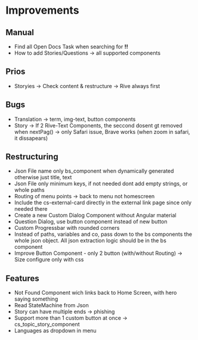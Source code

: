 # Improvements

## Manual

- Find all Open Docs Task when searching for **!!**
- How to add Stories/Questions -> all supported components

## Prios

- Storyies -> Check content & restructure -> Rive always first

## Bugs

- Translation -> term, img-text, button components
- Story -> If 2 Rive-Text Components, the seccond dosent gt removed when nextPag() -> only Safari issue, Brave works (when zoom in safari, it dissapears)

## Restructuring

- Json File name only bs_component when dynamically generated otherwise just title, text
- Json File only minimum keys, if not needed dont add empty strings, or whole paths
- Routing of menu points -> back to menu not homescreen
- Include the cs-external-card directly in the external link page since only needed there
- Create a new Custom Dialog Component without Angular material
- Question Dialog, use button component instead of new button
- Custom Progressbar with rounded corners
- Instead of paths, variables and co, pass down to the bs components the whole json object. All json extraction logic should be in the bs component
- Improve Button Component - only 2 button (with/without Routing) -> Size configure only with css

## Features

- Not Found Component wich links back to Home Screen, with hero saying something
- Read StateMachine from Json
- Story can have multiple ends -> phishing
- Support more than 1 custom button at once -> cs_topic_story_component
- Languages as dropdown in menu
